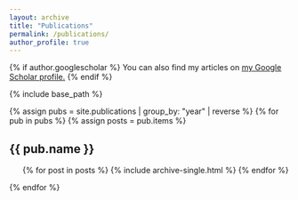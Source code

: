 ```yaml
---
layout: archive
title: "Publications"
permalink: /publications/
author_profile: true
---
```


{% if author.googlescholar %}
  You can also find my articles on <u><a href="{{author.googlescholar}}">my Google Scholar profile</a>.</u>
{% endif %}

{% include base_path %}

<!-- {% for post in site.publications reversed %}
  {% assign year=}
  {% include archive-single.html %}
{% endfor %} -->

<!-- Projects
======
{% include projects.html %} -->

<!-- Publications
====== -->
{% assign pubs = site.publications | group_by: "year" | reverse %}
{% for pub in pubs %}
  {% assign posts = pub.items %}
  <h2 id="{{ year | slugify }}" class="archive__subtitle">{{ pub.name }}</h2>
  <ul>
  {% for post in posts %}
    {% include archive-single.html %}
  {% endfor %}
  </ul>
{% endfor %}